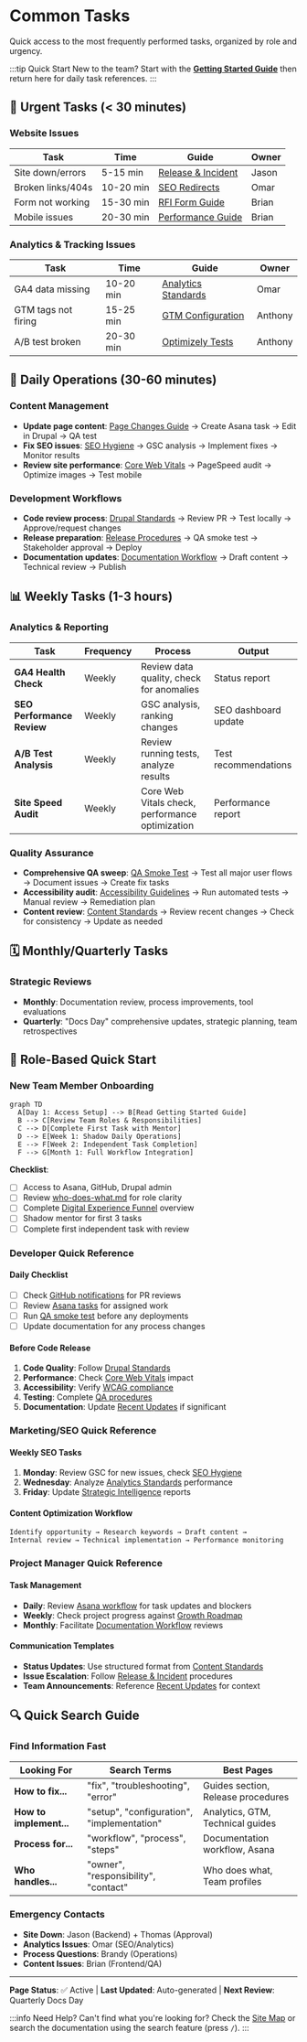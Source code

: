 # Common Tasks

Quick access to the most frequently performed tasks, organized by role and urgency.

:::tip Quick Start
New to the team? Start with the **[Getting Started Guide](guides/getting-started.md)** then return here for daily task references.
:::

## 🚨 Urgent Tasks (< 30 minutes)

### Website Issues
| Task | Time | Guide | Owner |
|------|------|-------|-------|
| Site down/errors | 5-15 min | [Release & Incident](guides/release-incident.md) | Jason |
| Broken links/404s | 10-20 min | [SEO Redirects](guides/seo-redirects.md) | Omar |
| Form not working | 15-30 min | [RFI Form Guide](request-information-form.md) | Brian |
| Mobile issues | 20-30 min | [Performance Guide](guides/performance-web-vitals.md) | Brian |

### Analytics & Tracking Issues
| Task | Time | Guide | Owner |
|------|------|-------|-------|
| GA4 data missing | 10-20 min | [Analytics Standards](analytics-standards.md) | Omar |
| GTM tags not firing | 15-25 min | [GTM Configuration](gtm-configuration-datalayer.md) | Anthony |
| A/B test broken | 20-30 min | [Optimizely Tests](guides/optimizely-tests.md) | Anthony |

## 📅 Daily Operations (30-60 minutes)

### Content Management
- **Update page content**: [Page Changes Guide](guides/page-changes.md) → Create Asana task → Edit in Drupal → QA test
- **Fix SEO issues**: [SEO Hygiene](guides/seo-hygiene.md) → GSC analysis → Implement fixes → Monitor results  
- **Review site performance**: [Core Web Vitals](guides/performance-web-vitals.md) → PageSpeed audit → Optimize images → Test mobile

### Development Workflows
- **Code review process**: [Drupal Standards](guides/drupal-standards.md) → Review PR → Test locally → Approve/request changes
- **Release preparation**: [Release Procedures](guides/release-incident.md) → QA smoke test → Stakeholder approval → Deploy
- **Documentation updates**: [Documentation Workflow](documentation-workflow.md) → Draft content → Technical review → Publish

## 📊 Weekly Tasks (1-3 hours)

### Analytics & Reporting
| Task | Frequency | Process | Output |
|------|-----------|---------|--------|
| **GA4 Health Check** | Weekly | Review data quality, check for anomalies | Status report |
| **SEO Performance Review** | Weekly | GSC analysis, ranking changes | SEO dashboard update |
| **A/B Test Analysis** | Weekly | Review running tests, analyze results | Test recommendations |
| **Site Speed Audit** | Weekly | Core Web Vitals check, performance optimization | Performance report |

### Quality Assurance  
- **Comprehensive QA sweep**: [QA Smoke Test](guides/qa-smoke-test.md) → Test all major user flows → Document issues → Create fix tasks
- **Accessibility audit**: [Accessibility Guidelines](guides/accessibility.md) → Run automated tests → Manual review → Remediation plan
- **Content review**: [Content Standards](guides/content-standards.md) → Review recent changes → Check for consistency → Update as needed

## 🗓️ Monthly/Quarterly Tasks

### Strategic Reviews
- **Monthly**: Documentation review, process improvements, tool evaluations
- **Quarterly**: "Docs Day" comprehensive updates, strategic planning, team retrospectives

## 👤 Role-Based Quick Start

### New Team Member Onboarding
```mermaid
graph TD
  A[Day 1: Access Setup] --> B[Read Getting Started Guide]
  B --> C[Review Team Roles & Responsibilities] 
  C --> D[Complete First Task with Mentor]
  D --> E[Week 1: Shadow Daily Operations]
  E --> F[Week 2: Independent Task Completion]
  F --> G[Month 1: Full Workflow Integration]
```

**Checklist**:
- [ ] Access to Asana, GitHub, Drupal admin
- [ ] Review [who-does-what.md](who-does-what.md) for role clarity  
- [ ] Complete [Digital Experience Funnel](digital-experience-enrollment-funnel.md) overview
- [ ] Shadow mentor for first 3 tasks
- [ ] Complete first independent task with review

### Developer Quick Reference

#### **Daily Checklist**
- [ ] Check [GitHub notifications](https://github.com/notifications) for PR reviews
- [ ] Review [Asana tasks](asana.md) for assigned work
- [ ] Run [QA smoke test](guides/qa-smoke-test.md) before any deployments
- [ ] Update documentation for any process changes

#### **Before Code Release**
1. **Code Quality**: Follow [Drupal Standards](guides/drupal-standards.md)
2. **Performance**: Check [Core Web Vitals](guides/performance-web-vitals.md) impact
3. **Accessibility**: Verify [WCAG compliance](wcag-compliance.md)
4. **Testing**: Complete [QA procedures](guides/qa-smoke-test.md)
5. **Documentation**: Update [Recent Updates](recent-updates.md) if significant

### Marketing/SEO Quick Reference

#### **Weekly SEO Tasks**
1. **Monday**: Review GSC for new issues, check [SEO Hygiene](guides/seo-hygiene.md)
2. **Wednesday**: Analyze [Analytics Standards](analytics-standards.md) performance 
3. **Friday**: Update [Strategic Intelligence](https://omac049.github.io/UAGC-Strategic-Intelligence/) reports

#### **Content Optimization Workflow**
```
Identify opportunity → Research keywords → Draft content → 
Internal review → Technical implementation → Performance monitoring
```

### Project Manager Quick Reference

#### **Task Management**
- **Daily**: Review [Asana workflow](asana.md) for task updates and blockers
- **Weekly**: Check project progress against [Growth Roadmap](growth-roadmap.md)
- **Monthly**: Facilitate [Documentation Workflow](documentation-workflow.md) reviews

#### **Communication Templates**
- **Status Updates**: Use structured format from [Content Standards](guides/content-standards.md)
- **Issue Escalation**: Follow [Release & Incident](guides/release-incident.md) procedures
- **Team Announcements**: Reference [Recent Updates](recent-updates.md) for context

## 🔍 Quick Search Guide

### Find Information Fast
| Looking For | Search Terms | Best Pages |
|-------------|-------------|------------|
| **How to fix...** | "fix", "troubleshooting", "error" | Guides section, Release procedures |
| **How to implement...** | "setup", "configuration", "implementation" | Analytics, GTM, Technical guides |
| **Process for...** | "workflow", "process", "steps" | Documentation workflow, Asana |
| **Who handles...** | "owner", "responsibility", "contact" | Who does what, Team profiles |

### Emergency Contacts
- **Site Down**: Jason (Backend) + Thomas (Approval)
- **Analytics Issues**: Omar (SEO/Analytics)  
- **Process Questions**: Brandy (Operations)
- **Content Issues**: Brian (Frontend/QA)

---

**Page Status**: ✅ Active | **Last Updated**: Auto-generated | **Next Review**: Quarterly Docs Day

:::info Need Help?
Can't find what you're looking for? Check the [Site Map](sitemap.md) or search the documentation using the search feature (press `/`).
::: 